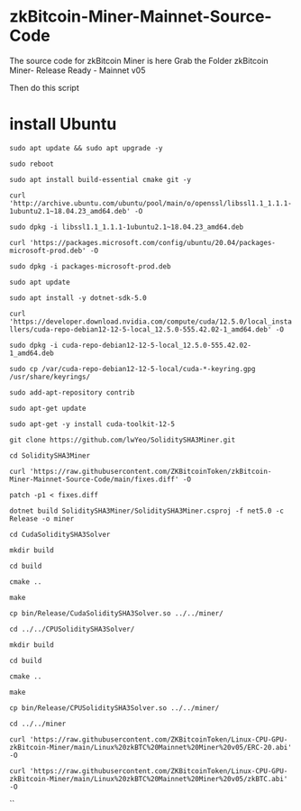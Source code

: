 # zkBitcoin-Miner-Mainnet-Source-Code
 The source code for zkBitcoin Miner is here
Grab the Folder zkBitcoin Miner- Release Ready - Mainnet v05

Then do this script

# install Ubuntu

`sudo apt update && sudo apt upgrade -y`

`sudo reboot`

`sudo apt install build-essential cmake git -y`

`curl 'http://archive.ubuntu.com/ubuntu/pool/main/o/openssl/libssl1.1_1.1.1-1ubuntu2.1~18.04.23_amd64.deb' -O`

`sudo dpkg -i libssl1.1_1.1.1-1ubuntu2.1~18.04.23_amd64.deb`

`curl 'https://packages.microsoft.com/config/ubuntu/20.04/packages-microsoft-prod.deb' -O`

`sudo dpkg -i packages-microsoft-prod.deb`

`sudo apt update`

`sudo apt install -y dotnet-sdk-5.0`



`curl 'https://developer.download.nvidia.com/compute/cuda/12.5.0/local_installers/cuda-repo-debian12-12-5-local_12.5.0-555.42.02-1_amd64.deb' -O`

`sudo dpkg -i cuda-repo-debian12-12-5-local_12.5.0-555.42.02-1_amd64.deb`

`sudo cp /var/cuda-repo-debian12-12-5-local/cuda-*-keyring.gpg /usr/share/keyrings/`

`sudo add-apt-repository contrib`

`sudo apt-get update`

`sudo apt-get -y install cuda-toolkit-12-5`

`git clone https://github.com/lwYeo/SoliditySHA3Miner.git`

`cd SoliditySHA3Miner`

`curl 'https://raw.githubusercontent.com/ZKBitcoinToken/zkBitcoin-Miner-Mainnet-Source-Code/main/fixes.diff' -O`

`patch -p1 < fixes.diff`

`dotnet build SoliditySHA3Miner/SoliditySHA3Miner.csproj -f net5.0 -c Release -o miner`

`cd CudaSoliditySHA3Solver`

`mkdir build`

`cd build`

`cmake ..`

`make`

`cp bin/Release/CudaSoliditySHA3Solver.so ../../miner/`

`cd ../../CPUSoliditySHA3Solver/`

`mkdir build`

`cd build`

`cmake ..`

`make`

`cp bin/Release/CPUSoliditySHA3Solver.so ../../miner/`

`cd ../../miner`

`curl 'https://raw.githubusercontent.com/ZKBitcoinToken/Linux-CPU-GPU-zkBitcoin-Miner/main/Linux%20zkBTC%20Mainnet%20Miner%20v05/ERC-20.abi' -O`

`curl 'https://raw.githubusercontent.com/ZKBitcoinToken/Linux-CPU-GPU-zkBitcoin-Miner/main/Linux%20zkBTC%20Mainnet%20Miner%20v05/zkBTC.abi' -O`

``

